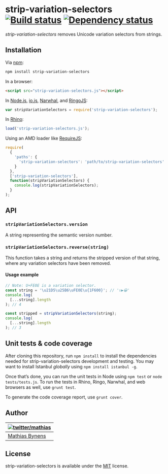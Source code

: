 # strip-variation-selectors [![Build status](https://travis-ci.org/mathiasbynens/strip-variation-selectors.svg?branch=master)](https://travis-ci.org/mathiasbynens/strip-variation-selectors) [![Dependency status](https://gemnasium.com/mathiasbynens/strip-variation-selectors.svg)](https://gemnasium.com/mathiasbynens/strip-variation-selectors)

_strip-variation-selectors_ removes Unicode variation selectors from strings.

## Installation

Via [npm](https://www.npmjs.com/):

```bash
npm install strip-variation-selectors
```

In a browser:

```html
<script src="strip-variation-selectors.js"></script>
```

In [Node.js](https://nodejs.org/), [io.js](https://iojs.org/), [Narwhal](http://narwhaljs.org/), and [RingoJS](http://ringojs.org/):

```js
var stripVariationSelectors = require('strip-variation-selectors');
```

In [Rhino](http://www.mozilla.org/rhino/):

```js
load('strip-variation-selectors.js');
```

Using an AMD loader like [RequireJS](http://requirejs.org/):

```js
require(
  {
    'paths': {
      'strip-variation-selectors': 'path/to/strip-variation-selectors'
    }
  },
  ['strip-variation-selectors'],
  function(stripVariationSelectors) {
    console.log(stripVariationSelectors);
  }
);
```

## API

### `stripVariationSelectors.version`

A string representing the semantic version number.

### `stripVariationSelectors.reverse(string)`

This function takes a string and returns the stripped version of that string, where any variation selectors have been removed.

#### Usage example

```js
// Note: U+FE0E is a variation selector.
const string = '\u21D5\u25B6\uFE0E\u{1F600}'; // '⇕▶︎😀'
console.log(
  [...string].length
); // 4

const stripped = stripVariationSelectors(string);
console.log(
  [...string].length
); // 3
```

## Unit tests & code coverage

After cloning this repository, run `npm install` to install the dependencies needed for strip-variation-selectors development and testing. You may want to install Istanbul _globally_ using `npm install istanbul -g`.

Once that’s done, you can run the unit tests in Node using `npm test` or `node tests/tests.js`. To run the tests in Rhino, Ringo, Narwhal, and web browsers as well, use `grunt test`.

To generate the code coverage report, use `grunt cover`.

## Author

| [![twitter/mathias](https://gravatar.com/avatar/24e08a9ea84deb17ae121074d0f17125?s=70)](https://twitter.com/mathias "Follow @mathias on Twitter") |
|---|
| [Mathias Bynens](https://mathiasbynens.be/) |

## License

strip-variation-selectors is available under the [MIT](https://mths.be/mit) license.
